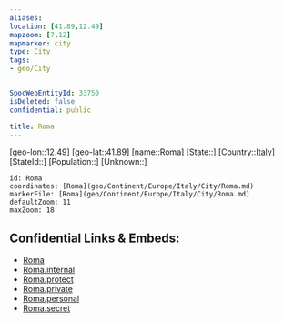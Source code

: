 ```yaml
---
aliases: 
location: [41.89,12.49]
mapzoom: [7,12] 
mapmarker: city 
type: City
tags:
- geo/City


SpocWebEntityId: 33750
isDeleted: false
confidential: public

title: Roma
---
```

[geo-lon::12.49]
[geo-lat::41.89]
[name::Roma]
[State::]
[Country::[Italy](geo/Continent/Europe/Italy.md)]
[StateId::]
[Population::]
[Unknown::]


```leaflet
id: Roma
coordinates: [Roma](geo/Continent/Europe/Italy/City/Roma.md)
markerFile: [Roma](geo/Continent/Europe/Italy/City/Roma.md)
defaultZoom: 11 
maxZoom: 18
```


## Confidential Links & Embeds: 
- [Roma](../../../../../../_public/geo/Continent/Europe/Italy/City/Roma.md) 
- [Roma.internal](../../../../../../_internal/geo/Continent/Europe/Italy/City/Roma.internal.md) 
- [Roma.protect](../../../../../../_protect/geo/Continent/Europe/Italy/City/Roma.protect.md) 
- [Roma.private](../../../../../../_private/geo/Continent/Europe/Italy/City/Roma.private.md) 
- [Roma.personal](../../../../../../_personal/geo/Continent/Europe/Italy/City/Roma.personal.md) 
- [Roma.secret](../../../../../../_secret/geo/Continent/Europe/Italy/City/Roma.secret.md) 

